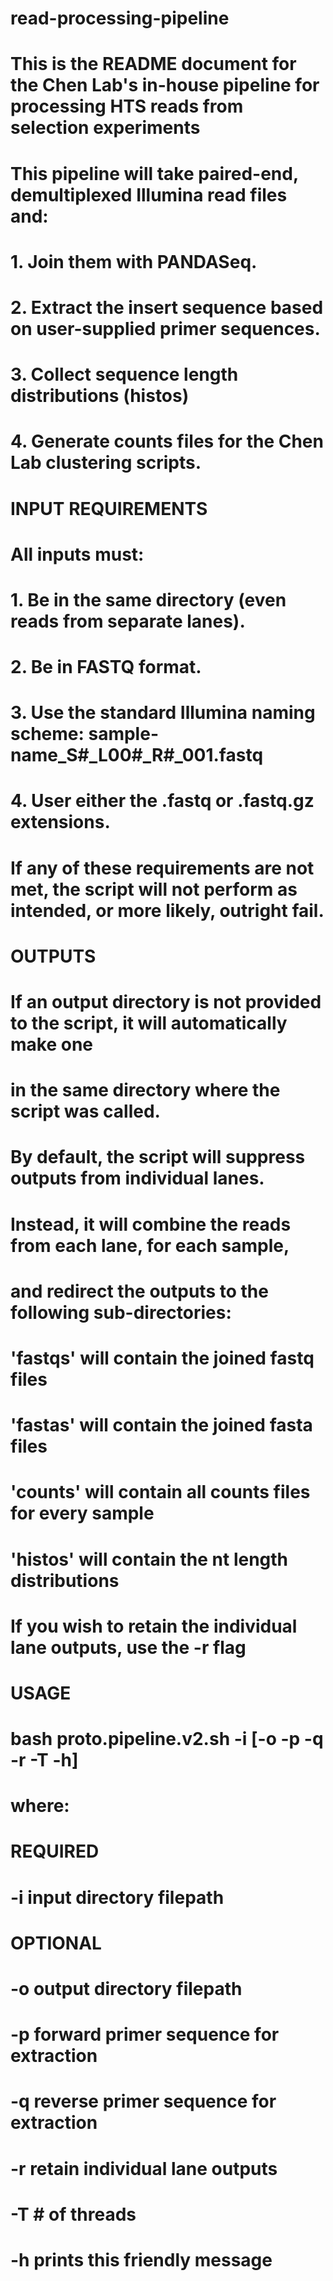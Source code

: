 # read-processing-pipeline
# This is the README document for the Chen Lab's in-house pipeline for processing HTS reads from selection experiments

# This pipeline will take paired-end, demultiplexed Illumina read files and:
#	1. Join them with PANDASeq.
#	2. Extract the insert sequence based on user-supplied primer sequences.
#	3. Collect sequence length distributions (histos)
#	4. Generate counts files for the Chen Lab clustering scripts.

# INPUT REQUIREMENTS
# All inputs must:
#	1. Be in the same directory (even reads from separate lanes).
#	2. Be in FASTQ format.
#	3. Use the standard Illumina naming scheme: sample-name_S#_L00#_R#_001.fastq
#	4. User either the .fastq or .fastq.gz extensions.
# If any of these requirements are not met, the script will not perform as intended, or more likely, outright fail.
# 
# OUTPUTS
# If an output directory is not provided to the script, it will automatically make one
# in the same directory where the script was called.
# By default, the script will suppress outputs from individual lanes.
# Instead, it will combine the reads from each lane, for each sample,
# and redirect the outputs to the following sub-directories:
# 'fastqs' will contain the joined fastq files
# 'fastas' will contain the joined fasta files
# 'counts' will contain all counts files for every sample
# 'histos' will contain the nt length distributions
# If you wish to retain the individual lane outputs, use the -r flag

# USAGE
# bash proto.pipeline.v2.sh -i [-o -p -q -r -T -h]
# where:
#        REQUIRED
#        -i input directory filepath
#        
#        OPTIONAL
#        -o output directory filepath
#        -p forward primer sequence for extraction
#        -q reverse primer sequence for extraction
#        -r retain individual lane outputs
#        -T # of threads
#        -h prints this friendly message

